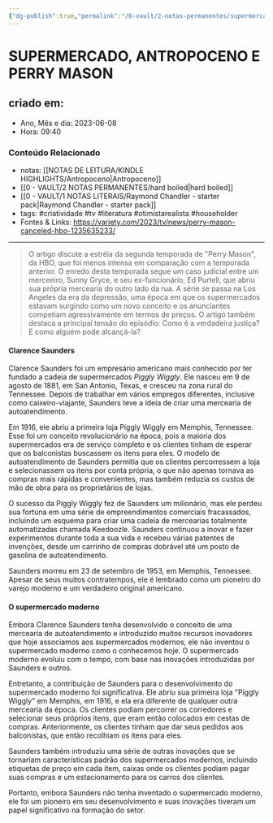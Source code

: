 ```yaml
---
{"dg-publish":true,"permalink":"/0-vault/2-notas-permanentes/supermercado-antropoceno-e-perry-mason/","title":"ANTROPOCENO E PERRY MASON","tags":["criatividade","tv","literatura","otimistarealista","householder"],"dgHomeLink":true,"dgShowLocalGraph":true,"dgShowFileTree":true,"dgEnableSearch":true}
---
```



# SUPERMERCADO, ANTROPOCENO E PERRY MASON

## criado em: 
-  Ano, Mês e dia: 2023-06-08
- Hora: 09:40

### Conteúdo Relacionado
- notas: [[NOTAS DE LEITURA/KINDLE HIGHLIGHTS/Antropoceno\|Antropoceno]]
- [[0 - VAULT/2 NOTAS PERMANENTES/hard boiled\|hard boiled]]
- [[0 - VAULT/1 NOTAS LITERAIS/Raymond Chandler - starter pack\|Raymond Chandler - starter pack]]
- tags: #criatividade #tv #literatura #otimistarealista #householder 
- Fontes & Links: https://variety.com/2023/tv/news/perry-mason-canceled-hbo-1235635233/
---

>O artigo discute a estréia da segunda temporada de "Perry Mason", da HBO, que foi menos intensa em comparação com a temporada anterior. O enredo desta temporada segue um caso judicial entre um merceeiro, Sunny Gryce, e seu ex-funcionário, Ed Purtell, que abriu sua própria mercearia do outro lado da rua. A série se passa na Los Angeles da era da depressão, uma época em que os supermercados estavam surgindo como um novo conceito e os anunciantes competiam agressivamente em termos de preços. O artigo também destaca a principal tensão do episódio: Como é a verdadeira justiça? E como alguém pode alcançá-la?

#### Clarence Saunders

Clarence Saunders foi um empresário americano mais conhecido por ter fundado a cadeia de supermercados *Piggly Wiggly*. Ele nasceu em 9 de agosto de 1881, em San Antonio, Texas, e cresceu na zona rural do Tennessee. Depois de trabalhar em vários empregos diferentes, inclusive como caixeiro-viajante, Saunders teve a ideia de criar uma mercearia de autoatendimento.

Em 1916, ele abriu a primeira loja Piggly Wiggly em Memphis, Tennessee. Esse foi um conceito revolucionário na época, pois a maioria dos supermercados era de serviço completo e os clientes tinham de esperar que os balconistas buscassem os itens para eles. O modelo de autoatendimento de Saunders permitia que os clientes percorressem a loja e selecionassem os itens por conta própria, o que não apenas tornava as compras mais rápidas e convenientes, mas também reduzia os custos de mão de obra para os proprietários de lojas.

O sucesso da Piggly Wiggly fez de Saunders um milionário, mas ele perdeu sua fortuna em uma série de empreendimentos comerciais fracassados, incluindo um esquema para criar uma cadeia de mercearias totalmente automatizadas chamada Keedoozle. Saunders continuou a inovar e fazer experimentos durante toda a sua vida e recebeu várias patentes de invenções, desde um carrinho de compras dobrável até um posto de gasolina de autoatendimento.

Saunders morreu em 23 de setembro de 1953, em Memphis, Tennessee. Apesar de seus muitos contratempos, ele é lembrado como um pioneiro do varejo moderno e um verdadeiro original americano.

#### O supermercado moderno

Embora Clarence Saunders tenha desenvolvido o conceito de uma mercearia de autoatendimento e introduzido muitos recursos inovadores que hoje associamos aos supermercados modernos, ele não inventou o supermercado moderno como o conhecemos hoje. O supermercado moderno evoluiu com o tempo, com base nas inovações introduzidas por Saunders e outros.

Entretanto, a contribuição de Saunders para o desenvolvimento do supermercado moderno foi significativa. Ele abriu sua primeira loja "Piggly Wiggly" em Memphis, em 1916, e ela era diferente de qualquer outra mercearia da época. Os clientes podiam percorrer os corredores e selecionar seus próprios itens, que eram então colocados em cestas de compras. Anteriormente, os clientes tinham que dar seus pedidos aos balconistas, que então recolhiam os itens para eles.

Saunders também introduziu uma série de outras inovações que se tornariam características padrão dos supermercados modernos, incluindo etiquetas de preço em cada item, caixas onde os clientes podiam pagar suas compras e um estacionamento para os carros dos clientes.

Portanto, embora Saunders não tenha inventado o supermercado moderno, ele foi um pioneiro em seu desenvolvimento e suas inovações tiveram um papel significativo na formação do setor.